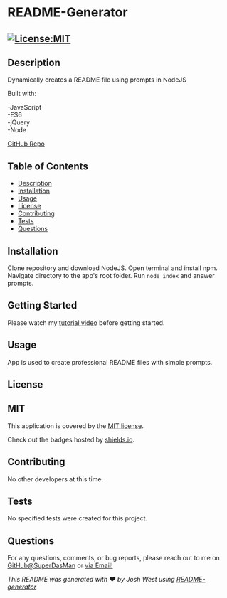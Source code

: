 # README-Generator

## [![License:MIT](https://img.shields.io/badge/License-MIT-aqua)](https://opensource.org/licenses/MIT)
  

## Description

Dynamically creates a README file using prompts in NodeJS

Built with:

-JavaScript<br />-ES6<br />-jQuery<br />-Node
  
[GitHub Repo](https://github.com/SuperDasMan/README-Generator)

## Table of Contents

  - [Description](#description)
  - [Installation](#installation)
  - [Usage](#usage)
  - [License](#license)
  - [Contributing](#contributing)
  - [Tests](#tests)
  - [Questions](#questions)
  

## Installation

Clone repository and download NodeJS. Open terminal and install npm. Navigate directory to the app's root folder. Run `node index` and answer prompts.

## Getting Started

Please watch my [tutorial video](./assets/videos/README-Generator%20Tutorial.mp4) before getting started.

## Usage

App is used to create professional README files with simple prompts.


## License

## MIT

This application is covered by the [MIT license](https://opensource.org/licenses/MIT).
  
Check out the badges hosted by [shields.io](https://shields.io/).


## Contributing

No other developers at this time.
  
  
## Tests

No specified tests were created for this project.


## Questions

For any questions, comments, or bug reports, please reach out to me on [GitHub@SuperDasMan](https://github.com/SuperDasMan) or [via Email!](mailto:joshwest.biz@gmail.com)
  
_This README was generated with ❤️ by Josh West using [README-generator](https://github.com/SuperDasMan/README-Generator)_
